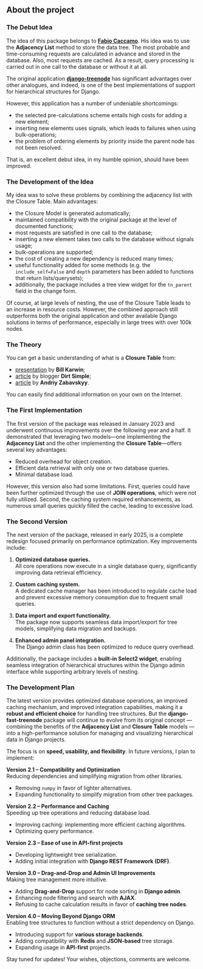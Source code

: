## About the project
### The Debut Idea
The idea of ​​this package belongs to **[Fabio Caccamo](https://github.com/fabiocaccamo)**. His idea was to use the **Adjacency List** method to store the data tree. The most probable and time-consuming requests are calculated in advance and stored in the database. Also, most requests are cached. As a result, query processing is carried out in one call to the database or without it at all.

The original application **[django-treenode](https://github.com/fabiocaccamo/django-treenode)** has significant advantages over other analogues, and indeed, is one of the best implementations of support for hierarchical structures for Django.

However, this application has a number of undeniable shortcomings:
* the selected pre-calculations scheme entails high costs for adding a new element;
* inserting new elements uses signals, which leads to failures when using bulk-operations;
* the problem of ordering elements by priority inside the parent node has not been resolved.

That is, an excellent debut idea, in my humble opinion, should have been improved.

### The Development of the Idea
My idea was to solve these problems by combining the adjacency list with the Closure Table. Main advantages:
* the Closure Model is generated automatically;
* maintained compatibility with the original package at the level of documented functions;
* most requests are satisfied in one call to the database;
* inserting a new element takes two calls to the database without signals usage;
* bulk-operations are supported;
* the cost of creating a new dependency is reduced many times;
* useful functionality added for some methods (e.g.  the `include_self=False` and `depth` parameters has been added to functions that return lists/querysets);
* additionally, the package includes a tree view widget for the `tn_parent` field in the change form.

Of course, at large levels of nesting, the use of the Closure Table leads to an increase in resource costs. However, the combined approach still outperforms both the original application and other available Django solutions in terms of performance, especially in large trees with over 100k nodes.

### The Theory
You can get a basic understanding of what is a **Closure Table** from:
* [presentation](https://www.slideshare.net/billkarwin/models-for-hierarchical-data) by **Bill Karwin**;
* [article](https://dirtsimple.org/2010/11/simplest-way-to-do-tree-based-queries.html) by blogger **Dirt Simple**;
* [article](https://towardsdatascience.com/closure-table-pattern-to-model-hierarchies-in-nosql-c1be6a87e05b) by **Andriy Zabavskyy**.

You can easily find additional information on your own on the Internet.

### The First Implementation
The first version of the package was released in January 2023 and underwent continuous improvements over the following year and a half. It demonstrated that leveraging two models—one implementing the **Adjacency List** and the other implementing the **Closure Table**—offers several key advantages:

- Reduced overhead for object creation.  
- Efficient data retrieval with only one or two database queries.  
- Minimal database load.  

However, this version also had some limitations. First, queries could have been further optimized through the use of **JOIN operations**, which were not fully utilized. Second, the caching system required enhancements, as numerous small queries quickly filled the cache, leading to excessive load.

### The Second Version
The next version of the package, released in early 2025, is a complete redesign focused primarily on performance optimization. Key improvements include:

1. **Optimized database queries.**  
   All core operations now execute in a single database query, significantly improving data retrieval efficiency.

2. **Custom caching system.**  
   A dedicated cache manager has been introduced to regulate cache load and prevent excessive memory consumption due to frequent small queries.

3. **Data import and export functionality.**  
   The package now supports seamless data import/export for tree models, simplifying data migration and backups.

4. **Enhanced admin panel integration.**  
   The Django admin class has been optimized to reduce query overhead.

Additionally, the package includes a **built-in Select2 widget**, enabling seamless integration of hierarchical structures within the Django admin interface while supporting arbitrary levels of nesting.

### The Development Plan
The latest version provides optimized database operations, an improved caching mechanism, and improved integration capabilities, making it a **robust and efficient choice** for handling tree structures. But the **django-fast-treenode** package will continue to evolve from its original concept — combining the benefits of the **Adjacency List** and **Closure Table** models — into a high-performance solution for managing and visualizing hierarchical data in Django projects.

The focus is on **speed, usability, and flexibility**. In future versions, I plan to implement:  

**Version 2.1 – Compatibility and Optimization**  
Reducing dependencies and simplifying migration from other libraries.  
- Removing `numpy` in favor of lighter alternatives.  
- Expanding functionality to simplify migration from other tree packages.  

**Version 2.2 – Performance and Caching**  
Speeding up tree operations and reducing database load.  
- Improving caching: implementing more efficient caching algorithms.  
- Optimizing query performance.  

**Version 2.3 – Ease of use in API-first projects**  
- Developing lightweight tree serialization.  
- Adding initial integration with **Django REST Framework (DRF)**.  

**Version 3.0 – Drag-and-Drop and Admin UI Improvements**  
Making tree management more intuitive.  
- Adding **Drag-and-Drop** support for node sorting in **Django admin**.  
- Enhancing node filtering and search with **AJAX**.
- Refusing to cache calculation results in favor of **caching tree nodes**.

**Version 4.0 – Moving Beyond Django ORM**  
Enabling tree structures to function without a strict dependency on Django.  
- Introducing support for **various storage backends**.  
- Adding compatibility with **Redis** and **JSON-based** tree storage.  
- Expanding usage in **API-first** projects.  

Stay tuned for updates!
Your wishes, objections, comments are welcome.
